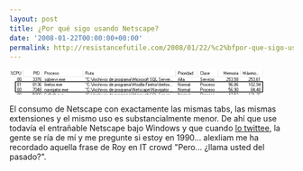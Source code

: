 ```yaml
---
layout: post
title: ¿Por qué sigo usando Netscape?
date: '2008-01-22T00:00:00+00:00'
permalink: http://resistancefutile.com/2008/01/22/%c2%bfpor-que-sigo-usando-netscape/
---
```

<img src='/assets/netscape.png' alt='Netscape Vs Firefox' />

El consumo de Netscape con exactamente las mismas tabs, las mismas extensiones y el mismo uso es substancialmente menor. De ahí que use todavía el entrañable Netscape bajo Windows y que cuando <a href="http://twitter.com/savior1980/statuses/628158192">lo twittee</a>, la gente se ría de mí y me pregunte si estoy en 1990... alexliam me ha recordado aquella frase de Roy en IT crowd "Pero... ¿llama usted del pasado?".
